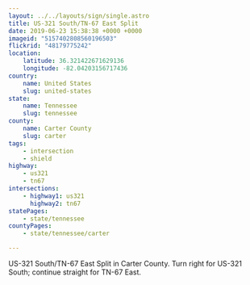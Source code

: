 ```yaml
---
layout: ../../layouts/sign/single.astro
title: US-321 South/TN-67 East Split
date: 2019-06-23 15:38:38 +0000 +0000
imageid: "5157402808560196503"
flickrid: "48179775242"
location:
    latitude: 36.321422671629136
    longitude: -82.04203156717436
country:
    name: United States
    slug: united-states
state:
    name: Tennessee
    slug: tennessee
county:
    name: Carter County
    slug: carter
tags:
    - intersection
    - shield
highway:
    - us321
    - tn67
intersections:
    - highway1: us321
      highway2: tn67
statePages:
    - state/tennessee
countyPages:
    - state/tennessee/carter

---
```

US-321 South/TN-67 East Split in Carter County.  Turn right for US-321 South; continue straight for TN-67 East.